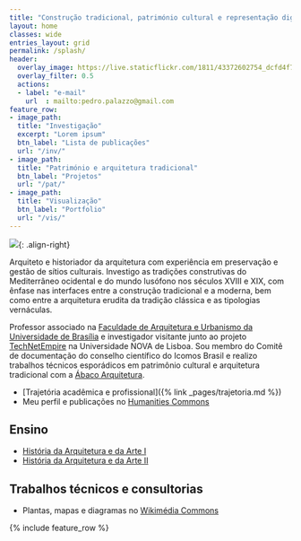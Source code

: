 ```yaml
---
title: "Construção tradicional, património cultural e representação digital da arquitetura"
layout: home
classes: wide
entries_layout: grid
permalink: /splash/
header:
  overlay_image: https://live.staticflickr.com/1811/43372602754_dcfd4f775b_k_d.jpg
  overlay_filter: 0.5
  actions:
  - label: "e-mail"
    url  : mailto:pedro.palazzo@gmail.com
feature_row:
- image_path:
  title: "Investigação"
  excerpt: "Lorem ipsum"
  btn_label: "Lista de publicações"
  url: "/inv/"
- image_path:
  title: "Património e arquitetura tradicional"
  btn_label: "Projetos"
  url: "/pat/"
- image_path:
  title: "Visualização"
  btn_label: "Portfolio"
  url: "/vis/"
---
```


![](https://hcommons.org/app/uploads/sites/1001018/2021/05/pp-0535.jpg){: .align-right}

Arquiteto e historiador da arquitetura com experiência em preservação e
gestão de sítios culturais. Investigo as tradições construtivas do
Mediterrâneo ocidental e do mundo lusófono nos séculos <span
class="smallcaps">XVIII</span> e <span class="smallcaps">XIX</span>, com
ênfase nas interfaces entre a construção tradicional e a moderna, bem
como entre a arquitetura erudita da tradição clássica e as tipologias
vernáculas.

Professor associado na [Faculdade de Arquitetura e Urbanismo da
Universidade de Brasília](http://www.fau.unb.br) e investigador
visitante junto ao projeto
[TechNetEmpire](http://technetempire.fcsh.unl.pt/) na Universidade <span
class="smallcaps">NOVA</span> de Lisboa. Sou membro do Comitê de
documentação do conselho científico do Icomos Brasil e realizo trabalhos
técnicos esporádicos em patrimônio cultural e arquitetura tradicional
com a [Ábaco Arquitetura](https://www.abaco-arquitetura.com.br).

- [Trajetória acadêmica e profissional]({% link _pages/trajetoria.md %})
- Meu perfil e publicações no [Humanities Commons](https://sah.hcommons.org/members/palazzo/)

## Ensino ##

- [História da Arquitetura e da Arte I](/tau0005/)
- [História da Arquitetura e da Arte II](/tau0006/)

## Trabalhos técnicos e consultorias ##

- Plantas, mapas e diagramas no [Wikimédia Commons](https://commons.wikimedia.org/wiki/User:Arqpalazzo?uselang=pt)

{% include feature_row %}

